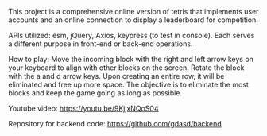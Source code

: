 This project is a comprehensive online version of tetris that implements user accounts and an online connection to display a leaderboard for competition.

APIs utilized: esm, jQuery, Axios, keypress (to test in console).  Each serves a different purpose in front-end or back-end operations.

How to play:
Move the incoming block with the right and left arrow keys on your keyboard to align with other blocks on the screen. Rotate the block with the a and d arrow keys. Upon creating an entire row, it will be eliminated and free up more space. The objective is to eliminate the most blocks and keep the game going as long as possible.

Youtube video: https://youtu.be/9KjjxNQoS04

Repository for backend code: https://github.com/gdasd/backend
